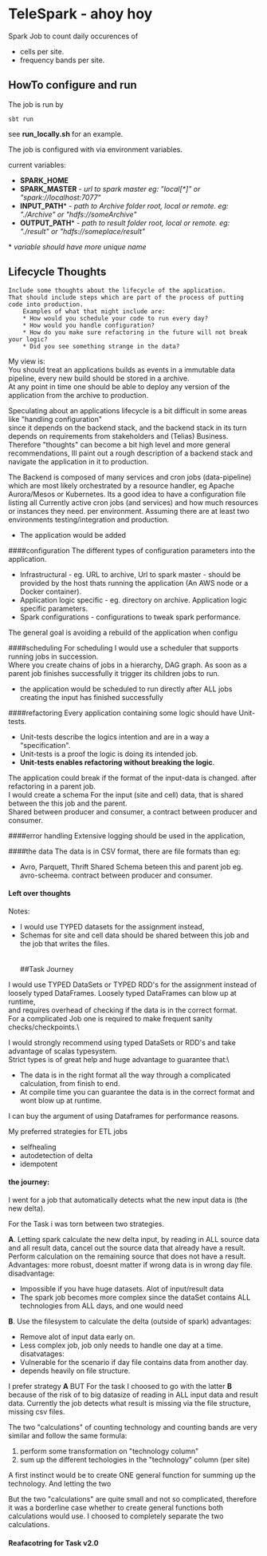 # TeleSpark - ahoy hoy
Spark Job to count daily occurences of 
* cells per site.
* frequency bands per site. 


## HowTo configure and run

The job is run by 
```
sbt run
```
see **run_locally.sh** for an example.

The job is configured with via environment variables.

current variables: 

- **SPARK_HOME** 
- **SPARK_MASTER** - _url to spark master eg: "local[*]" or "spark://localhost:7077"_ 
- **INPUT_PATH***  - _path to Archive folder root, local or remote. eg: "./Archive" or "hdfs://someArchive"_
- **OUTPUT_PATH*** - _path to result folder root, local or remote. eg: "./result" or "hdfs://someplace/result"_ 

\* _variable should have more unique name_


## Lifecycle Thoughts   
    Include some thoughts about the lifecycle of the application. 
    That should include steps which are part of the process of putting code into production. 
        Examples of what that might include are: 
        * How would you schedule your code to run every day? 
        * How would you handle configuration? 
        * How do you make sure refactoring in the future will not break your logic? 
        * Did you see something strange in the data?
   
My view is:  
You should treat an applications builds as events in a immutable data pipeline,
every new build should be stored in a archive.\
At any point in time one should be able to deploy any version of the application from the archive to production.

Speculating about an applications lifecycle is a bit difficult in some areas like "handling configuration"\
since it depends on the backend stack, and the backend stack in its turn depends on requirements from stakeholders and (Telias) Business. 
Therefore "thoughts" can become a bit high level and more general recommendations, 
Ill paint out a rough description of a backend stack and navigate the application in it to production. 


The Backend is composed of many services and cron jobs (data-pipeline) which are most likely 
orchestrated by a resource handler, eg Apache Aurora/Mesos or Kubernetes. 
Its a good idea to have a configuration file listing all Currently active cron jobs (and services) and how much resources or instances they need.
per environment. 
Assuming there are at least two environments testing/integration and production. 
 
* The application would be added 

####configuration
The different types of configuration parameters into the application. 
* Infrastructural - eg. URL to archive, Url to spark master - should be provided by the host thats running the application (An AWS node or a Docker container). 
* Application logic specific - eg. directory on archive. Application logic specific parameters. 
* Spark configurations - configurations to tweak spark performance.
 
The general goal is avoiding a rebuild of the application when configu

####scheduling
For scheduling I would use a scheduler that supports running jobs in succession.\
Where you create chains of jobs in a hierarchy, DAG graph.
As soon as a parent job finishes successfully it trigger its children jobs to run. 
* the application would be scheduled to run directly after ALL jobs creating the input has finished successfully 

####refactoring
Every application containing some logic should have Unit-tests. 
* Unit-tests describe the logics intention and are in a way a "specification". 
* Unit-tests is a proof the logic is doing its intended job. 
* **Unit-tests enables refactoring without breaking the logic**. 

The application could break if the format of the input-data is changed. 
after refactoring in a parent job.\
I would create a schema For the input (site and cell) data, that is shared between the this job and the parent.\
Shared between producer and consumer, a contract between producer and consumer.

####error handling
Extensive logging should be used in the application, 


####the data 
The data is in CSV format, 
there are file formats than eg: 
* Avro, Parquett, Thrift
Shared Schema beteen this and parent job eg. avro-scheema. contract between producer and consumer. 
   
#### Left over thoughts
   Notes:
   * I would use TYPED datasets for the assignment instead, 
   * Schemas for site and cell data should be shared between this job and the job that writes the files. 
\
\
\
##Task Journey

I would use TYPED DataSets or TYPED RDD's for the assignment instead of loosely typed DataFrames. 
Loosely typed DataFrames can blow up at runtime,\
and requires overhead of checking if the data is in the correct format.\
For a complicated Job one is required to make frequent sanity checks/checkpoints.\  
 
I would strongly recommend using typed DataSets or RDD's and take advantage of scalas typesystem.\
Strict types is of great help and huge advantage to guarantee that:\
 * The data is in the right format all the way through a complicated calculation, from finish to end.
 * At compile time you can guarantee the data is in the correct format and wont blow up at runtime. 

I can buy the argument of using Dataframes for performance reasons. 

My preferred strategies for ETL jobs 
- selfhealing
- autodetection of delta
- idempotent

#### the journey: 

I went for a job that automatically detects what the new input data is (the new delta).

For the Task i was torn between two strategies. 

**A**. Letting spark calculate the new delta input, by reading in ALL source data and all result data, cancel out the source data that already have a result. 
    Perform calculation on the remaining source that does not have a result.\
    Advantages:
        more robust, doesnt matter if wrong data is in wrong day file. 
    disadvantage: 
   * Impossible if you have huge datasets. Alot of input/result data 
   * The spark job becomes more complex since the dataSet contains ALL technologies from ALL days, and one would need 
     
**B**. Use the filesystem to calculate the delta (outside of spark)
   advantages: 
   * Remove alot of input data early on.
   * Less complex job, job only needs to handle one day at a time. 
   disatvatages: 
   * Vulnerable for the scenario if day file contains data from another day. 
   * depends heavily on file structure. 
   
   
I prefer strategy **A** BUT For the task I choosed to go with the latter **B** because of the risk of to big datasize
of reading in ALL input data and result data.
Currently the job detects what result is missing via the file structure, missing csv files.
 
The two "calculations" of counting technology and counting bands are very similar and follow the same formula:
1. perform some transformation on "technology column"
2. sum up the different techologies in the "technology" column (per site)

A first instinct would be to create ONE general function for summing up the technology. 
And letting the two 

But the two "calculations" are quite small and not so complicated, therefore it was a borderline 
case whether to create general functions both calculations would use.
I choosed to completely separate the two calculations. 


#### Reafacotring for Task v2.0  

